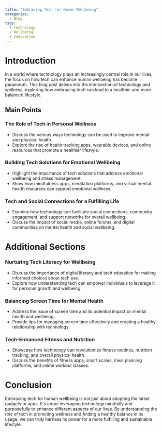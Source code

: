 ```yaml
---
title: "Embracing Tech for Human Wellbeing"
categories:
  - Blog
tags:
  - Technology
  - Wellbeing
  - Innovation
---
```


# Introduction
In a world where technology plays an increasingly central role in our lives, the focus on how tech can enhance human wellbeing has become paramount. This blog post delves into the intersection of technology and wellness, exploring how embracing tech can lead to a healthier and more balanced lifestyle.

## Main Points
### The Role of Tech in Personal Wellness
- Discuss the various ways technology can be used to improve mental and physical health.
- Explore the rise of health tracking apps, wearable devices, and online resources that promote a healthier lifestyle.
  
### Building Tech Solutions for Emotional Wellbeing
- Highlight the importance of tech solutions that address emotional wellbeing and stress management.
- Show how mindfulness apps, meditation platforms, and virtual mental health resources can support emotional wellness.

### Tech and Social Connections for a Fulfilling Life
- Examine how technology can facilitate social connections, community engagement, and support networks for overall wellbeing.
- Discuss the impact of social media, online forums, and digital communities on mental health and social wellbeing.

# Additional Sections

### Nurturing Tech Literacy for Wellbeing
- Discuss the importance of digital literacy and tech education for making informed choices about tech use.
- Explore how understanding tech can empower individuals to leverage it for personal growth and wellbeing.

### Balancing Screen Time for Mental Health
- Address the issue of screen time and its potential impact on mental health and wellbeing.
- Provide tips for managing screen time effectively and creating a healthy relationship with technology.

### Tech-Enhanced Fitness and Nutrition
- Showcase how technology can revolutionize fitness routines, nutrition tracking, and overall physical health.
- Discuss the benefits of fitness apps, smart scales, meal planning platforms, and online workout classes.

# Conclusion
Embracing tech for human wellbeing is not just about adopting the latest gadgets or apps. It's about leveraging technology mindfully and purposefully to enhance different aspects of our lives. By understanding the role of tech in promoting wellness and finding a healthy balance in its usage, we can truly harness its power for a more fulfilling and sustainable lifestyle.